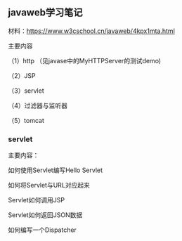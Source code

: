 ## javaweb学习笔记

材料：https://www.w3cschool.cn/javaweb/4kpx1mta.html

主要内容

（1）http    （见javase中的MyHTTPServer的测试demo)

（2）JSP 

（3）servlet

（4）过滤器与监听器

（5）tomcat

### servlet

主要内容：

如何使用Servlet编写Hello Servlet

如何将Servlet与URL对应起来

Servlet如何调用JSP

Servlet如何返回JSON数据

如何编写一个Dispatcher
